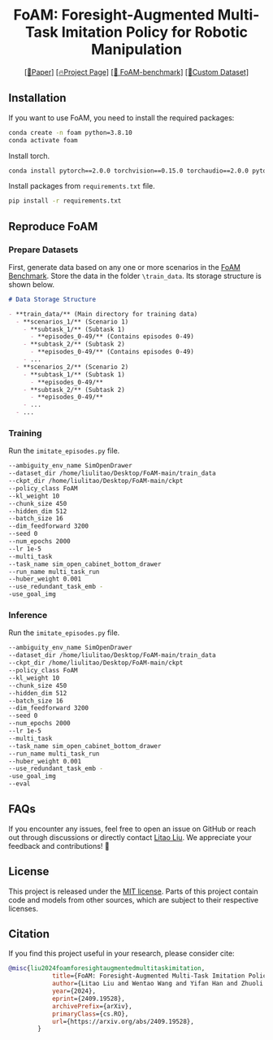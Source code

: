 <div align="center">

# FoAM: Foresight-Augmented Multi-Task Imitation Policy for Robotic Manipulation

<!-- [Delin Qu*](https://github.com/DelinQu), [HaomingSong*](https://github.com/HaomingSong), [Qizhi Chen*](https://github.com/Tavish9), [Yuanqi Yao](https://scholar.google.com/citations?user=s482QHoAAAAJ&hl=zh-CN), [Xinyi Ye](https://scholar.google.com/citations?user=GlYeyfoAAAAJ&hl=zh-CN), [Yan Ding](https://yding25.com), [Zhigang Wang](https://scholar.google.com/citations?user=cw3EaAYAAAAJ&hl=zh-CN), [JiaYuan Gu](https://cseweb.ucsd.edu/~jigu/), [Bin Zhao](https://scholar.google.com/citations?hl=zh-CN&user=DQB0hqwAAAAJ), [Xuelong Li†](https://scholar.google.com/citations?user=ahUibskAAAAJ)

Shanghai AI Laboratory, ShanghaiTech, TeleAI -->

<!-- <div align="center">
  <img width="500" alt="image" src="https://github.com/user-attachments/assets/930e6814-8a9f-43e1-a284-118a5732daa4">
  <br>
</div> -->

[\[📄Paper\]](https://arxiv.org/abs/2409.19528)  [\[🔥Project Page\]](https://projfoam.github.io/) [\[🚀 FoAM-benchmark\]](https://github.com/LitaoLiu01/FoAM-benchmark) 
 [\[🎄Custom Dataset\]](https://github.com/ProjFOAM/FoAM-dataset)

</div>

## Installation
If you want to use FoAM, you need to install the required packages:
```bash
conda create -n foam python=3.8.10
conda activate foam
```

Install torch.
```bash
conda install pytorch==2.0.0 torchvision==0.15.0 torchaudio==2.0.0 pytorch-cuda=11.7 -c pytorch -c nvidia
```

Install packages from `requirements.txt` file. 

```bash
pip install -r requirements.txt
```
## Reproduce FoAM
### Prepare Datasets
First, generate data based on any one or more scenarios in the [FoAM Benchmark](https://github.com/LitaoLiu01/FoAM-benchmark).
Store the data in the folder `\train_data`. Its storage structure is shown below.

```md
# Data Storage Structure

- **train_data/** (Main directory for training data)
  - **scenarios_1/** (Scenario 1)
    - **subtask_1/** (Subtask 1)
      - **episodes_0-49/** (Contains episodes 0-49)
    - **subtask_2/** (Subtask 2)
      - **episodes_0-49/** (Contains episodes 0-49)
    - ...
  - **scenarios_2/** (Scenario 2)
    - **subtask_1/** (Subtask 1)
      - **episodes_0-49/**
    - **subtask_2/** (Subtask 2)
      - **episodes_0-49/**
    - ...
  - ...
```

### Training 
Run the `imitate_episodes.py` file.
```bash
--ambiguity_env_name SimOpenDrawer 
--dataset_dir /home/liulitao/Desktop/FoAM-main/train_data 
--ckpt_dir /home/liulitao/Desktop/FoAM-main/ckpt 
--policy_class FoAM 
--kl_weight 10 
--chunk_size 450 
--hidden_dim 512 
--batch_size 16 
--dim_feedforward 3200 
--seed 0 
--num_epochs 2000 
--lr 1e-5 
--multi_task 
--task_name sim_open_cabinet_bottom_drawer 
--run_name multi_task_run 
--huber_weight 0.001 
--use_redundant_task_emb -
-use_goal_img 
```

### Inference 
Run the `imitate_episodes.py` file.
```bash
--ambiguity_env_name SimOpenDrawer 
--dataset_dir /home/liulitao/Desktop/FoAM-main/train_data 
--ckpt_dir /home/liulitao/Desktop/FoAM-main/ckpt 
--policy_class FoAM 
--kl_weight 10 
--chunk_size 450 
--hidden_dim 512 
--batch_size 16 
--dim_feedforward 3200 
--seed 0 
--num_epochs 2000 
--lr 1e-5 
--multi_task 
--task_name sim_open_cabinet_bottom_drawer 
--run_name multi_task_run 
--huber_weight 0.001 
--use_redundant_task_emb -
-use_goal_img 
--eval
```

## FAQs
If you encounter any issues, feel free to open an issue on GitHub or reach out through discussions or directly contact [Litao Liu](mailto:litao.liu@example.com). We appreciate your feedback and contributions! 🚀

## License

This project is released under the [MIT license](LICENSE). Parts of this project contain code and models from other sources, which are subject to their respective licenses.

## Citation

If you find this project useful in your research, please consider cite:

```BibTeX
@misc{liu2024foamforesightaugmentedmultitaskimitation,
            title={FoAM: Foresight-Augmented Multi-Task Imitation Policy for Robotic Manipulation},
            author={Litao Liu and Wentao Wang and Yifan Han and Zhuoli Xie and Pengfei Yi and Junyan Li and Yi Qin and Wenzhao Lian},
            year={2024},
            eprint={2409.19528},
            archivePrefix={arXiv},
            primaryClass={cs.RO},
            url={https://arxiv.org/abs/2409.19528},
        }
```

